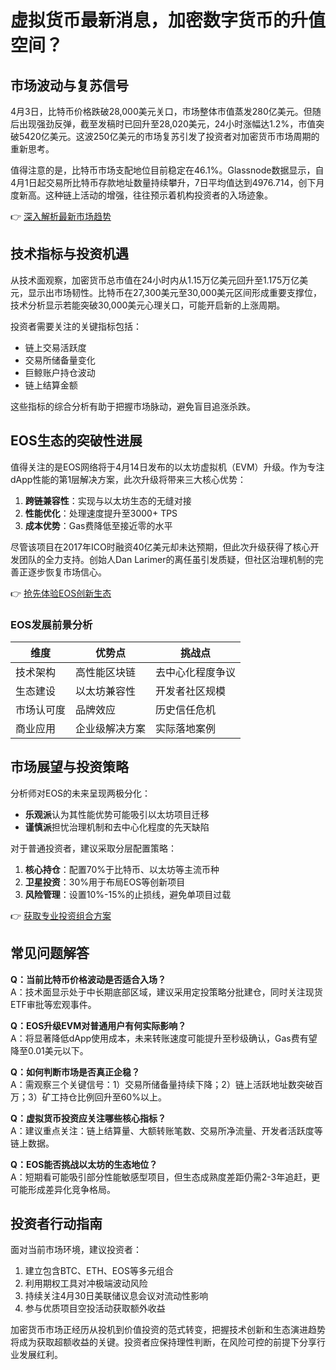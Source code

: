 # 虚拟货币最新消息，加密数字货币的升值空间？

## 市场波动与复苏信号

4月3日，比特币价格跌破28,000美元关口，市场整体市值蒸发280亿美元。但随后出现强劲反弹，截至发稿时已回升至28,020美元，24小时涨幅达1.2%，市值突破5420亿美元。这波250亿美元的市场复苏引发了投资者对加密货币市场周期的重新思考。

值得注意的是，比特币市场支配地位目前稳定在46.1%。Glassnode数据显示，自4月1日起交易所比特币存款地址数量持续攀升，7日平均值达到4976.714，创下月度新高。这种链上活动的增强，往往预示着机构投资者的入场迹象。

👉 [深入解析最新市场趋势](https://bit.ly/okx_welcome)

## 技术指标与投资机遇

从技术面观察，加密货币总市值在24小时内从1.15万亿美元回升至1.175万亿美元，显示出市场韧性。比特币在27,300美元至30,000美元区间形成重要支撑位，技术分析显示若能突破30,000美元心理关口，可能开启新的上涨周期。

投资者需要关注的关键指标包括：
- 链上交易活跃度
- 交易所储备量变化
- 巨鲸账户持仓波动
- 链上结算金额

这些指标的综合分析有助于把握市场脉动，避免盲目追涨杀跌。

## EOS生态的突破性进展

值得关注的是EOS网络将于4月14日发布的以太坊虚拟机（EVM）升级。作为专注dApp性能的第1层解决方案，此次升级将带来三大核心优势：
1. **跨链兼容性**：实现与以太坊生态的无缝对接
2. **性能优化**：处理速度提升至3000+ TPS
3. **成本优势**：Gas费降低至接近零的水平

尽管该项目在2017年ICO时融资40亿美元却未达预期，但此次升级获得了核心开发团队的全力支持。创始人Dan Larimer的离任虽引发质疑，但社区治理机制的完善正逐步恢复市场信心。

👉 [抢先体验EOS创新生态](https://bit.ly/okx_welcome)

### EOS发展前景分析

| 维度        | 优势点                 | 挑战点               |
|-------------|------------------------|----------------------|
| 技术架构    | 高性能区块链           | 去中心化程度争议     |
| 生态建设    | 以太坊兼容性           | 开发者社区规模       |
| 市场认可度  | 品牌效应               | 历史信任危机         |
| 商业应用    | 企业级解决方案         | 实际落地案例         |

## 市场展望与投资策略

分析师对EOS的未来呈现两极分化：
- **乐观派**认为其性能优势可能吸引以太坊项目迁移
- **谨慎派**担忧治理机制和去中心化程度的先天缺陷

对于普通投资者，建议采取分层配置策略：
1. **核心持仓**：配置70%于比特币、以太坊等主流币种
2. **卫星投资**：30%用于布局EOS等创新项目
3. **风险管理**：设置10%-15%的止损线，避免单项目过载

👉 [获取专业投资组合方案](https://bit.ly/okx_welcome)

## 常见问题解答

**Q：当前比特币价格波动是否适合入场？**  
A：技术面显示处于中长期底部区域，建议采用定投策略分批建仓，同时关注现货ETF审批等宏观事件。

**Q：EOS升级EVM对普通用户有何实际影响？**  
A：将显著降低dApp使用成本，未来转账速度可能提升至秒级确认，Gas费有望降至0.01美元以下。

**Q：如何判断市场是否真正企稳？**  
A：需观察三个关键信号：1）交易所储备量持续下降；2）链上活跃地址数突破百万；3）矿工持仓比例回升至60%以上。

**Q：虚拟货币投资应关注哪些核心指标？**  
A：建议重点关注：链上结算量、大额转账笔数、交易所净流量、开发者活跃度等链上数据。

**Q：EOS能否挑战以太坊的生态地位？**  
A：短期看可能吸引部分性能敏感型项目，但生态成熟度差距仍需2-3年追赶，更可能形成差异化竞争格局。

## 投资者行动指南

面对当前市场环境，建议投资者：
1. 建立包含BTC、ETH、EOS等多元组合
2. 利用期权工具对冲极端波动风险
3. 持续关注4月30日美联储议息会议对流动性影响
4. 参与优质项目空投活动获取额外收益

加密货币市场正经历从投机到价值投资的范式转变，把握技术创新和生态演进趋势将成为获取超额收益的关键。投资者应保持理性判断，在风险可控的前提下分享行业发展红利。